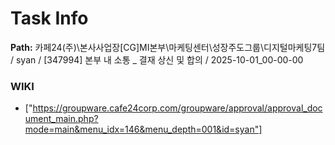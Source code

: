 # Task Info

**Path:** 카페24(주)\본사사업장\[CG]MI본부\마케팅센터\성장주도그룹\디지털마케팅7팀 / syan / [347994] 본부 내 소통 _ 결재 상신 및 합의 / 2025-10-01_00-00-00

### WIKI
- ["https://groupware.cafe24corp.com/groupware/approval/approval_document_main.php?mode=main&menu_idx=146&menu_depth=001&id=syan"]

